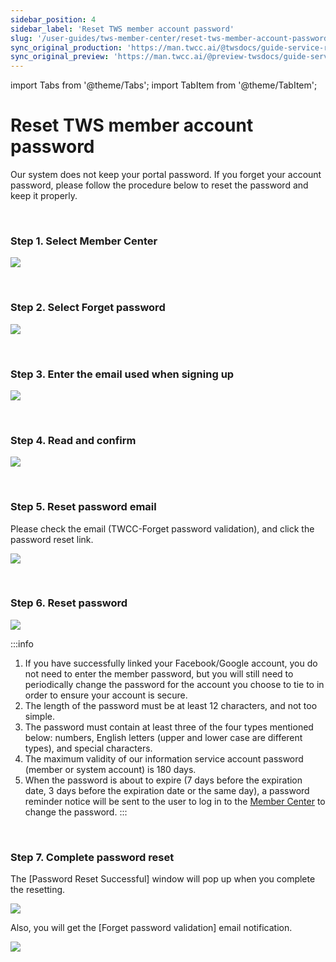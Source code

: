 ```yaml
---
sidebar_position: 4
sidebar_label: 'Reset TWS member account password'
slug: '/user-guides/tws-member-center/reset-tws-member-account-password'
sync_original_production: 'https://man.twcc.ai/@twsdocs/guide-service-reset-portal-pwd-en' 
sync_original_preview: 'https://man.twcc.ai/@preview-twsdocs/guide-service-reset-portal-pwd-en' 
---
```


import Tabs from '@theme/Tabs';
import TabItem from '@theme/TabItem';

# Reset TWS member account password


Our system does not keep your portal password. If you forget your account password, please follow the procedure below to reset the password and keep it properly.

<br/>


### Step 1. Select Member Center

![](https://i.imgur.com/yIXlU5c.png)

<br/>


### Step 2. Select Forget password

![](https://cos.twcc.ai/SYS-MANUAL/uploads/upload_0664116f20c0988ca35742bf426c11a6.png)



<br/>

### Step 3. Enter the email used when signing up

![](https://cos.twcc.ai/SYS-MANUAL/uploads/upload_1f1bea7dce960651722bc7fa5c1f8035.png)

<br/>

### Step 4. Read and confirm

![](https://cos.twcc.ai/SYS-MANUAL/uploads/upload_7c2fdab350481c6aea79b1193cd2f4e9.png)


<br/>

### Step 5. Reset password email

Please check the email (TWCC-Forget password validation), and click the password reset link.

![](https://cos.twcc.ai/SYS-MANUAL/uploads/upload_654ffd25775f2c710c770ea7710e0d3b.png)


<br/>

### Step 6. Reset password

![](https://cos.twcc.ai/SYS-MANUAL/uploads/upload_be4646ebda1b500117218ff0b00b833c.png)


:::info
1. If you have successfully linked your Facebook/Google account, you do not need to enter the member password, but you will still need to periodically change the password for the account you choose to tie to in order to ensure your account is secure.
2. The length of the password must be at least 12 characters, and not too simple.
3. The password must contain at least three of the four types mentioned below: numbers, English letters (upper and lower case are different types), and special characters.
4. The maximum validity of our information service account password (member or system account) is 180 days.
5. When the password is about to expire (7 days before the expiration date, 3 days before the expiration date or the same day), a password reminder notice will be sent to the user to log in to the [Member Center](/user-guides/tws-member-center/access-tws-member-center.md) to change the password.
:::

<br/>

### Step 7. Complete password reset

The [Password Reset Successful] window will pop up when you complete the resetting.

![](https://cos.twcc.ai/SYS-MANUAL/uploads/upload_5c127f4caae52df5c5cc56c8592ac3fe.png)



Also, you will get the [Forget password validation] email notification.

![](https://cos.twcc.ai/SYS-MANUAL/uploads/upload_82caee71b235f037a06caabbf8fffd02.png)

